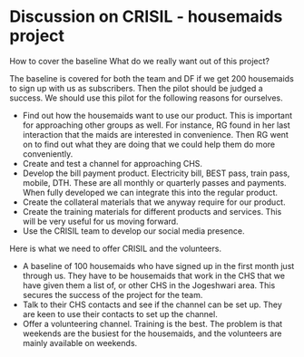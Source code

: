 # Discussion on CRISIL - housemaids project
How to cover the baseline
What do we really want out of this project? 

The baseline is covered for both the team and DF if we get 200 housemaids to sign up with us as subscribers. Then the pilot should be judged a success. We should use this pilot for the following reasons for ourselves. 

* Find out how the housemaids want to use our product. This is important for approaching other groups as well. For instance, RG found in her last interaction that the maids are interested in convenience. Then RG went on to find out what they are doing that we could help them do more conveniently. 
* Create and test a channel for approaching CHS. 
* Develop the bill payment product. Electricity bill, BEST pass, train pass, mobile, DTH. These are all monthly or quarterly passes and payments. When fully developed we can integrate this into the regular product. 
* Create the collateral materials that we anyway require for our product. 
* Create the training materials for different products and services. This will be very useful for us moving forward.
* Use the CRISIL team to develop our social media presence. 

Here is what we need to offer CRISIL and the volunteers. 

* A baseline of 100 housemaids who have signed up in the first month just through us. They have to be housemaids that work in the CHS that we have given them a list of, or other CHS in the Jogeshwari area. This secures the success of the project for the team. 
* Talk to their CHS contacts and see if the channel can be set up. They are keen to use their contacts to set up the channel. 
* Offer a volunteering channel. Training is the best. The problem is that weekends are the busiest for the housemaids, and the volunteers are mainly available on weekends. 

